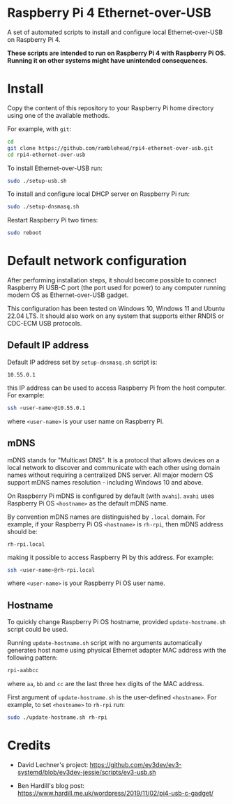 # Raspberry Pi 4 Ethernet-over-USB

A set of automated scripts to install and configure local Ethernet-over-USB on
Raspberry Pi 4.

**These scripts are intended to run on Raspberry Pi 4 with Raspberry Pi
OS. Running it on other systems might have unintended consequences.**

# Install

Copy the content of this repository to your Raspberry Pi home directory using
one of the available methods.

For example, with `git`:

```bash
cd
git clone https://github.com/ramblehead/rpi4-ethernet-over-usb.git
cd rpi4-ethernet-over-usb
```

To install Ethernet-over-USB run:
 ```bash
 sudo ./setup-usb.sh
 ```

To install and configure local DHCP server on Raspberry Pi run:
 ```bash
 sudo ./setup-dnsmasq.sh
 ```

Restart Raspberry Pi two times:
 ```bash
 sudo reboot
 ```

# Default network configuration

After performing installation steps, it should become possible to connect
Raspberry Pi USB-C port (the port used for power) to any computer running modern
OS as Ethernet-over-USB gadget.

This configuration has been tested on Windows 10, Windows 11 and Ubuntu 22.04
LTS. It should also work on any system that supports either RNDIS or CDC-ECM USB
protocols.

## Default IP address

Default IP address set by `setup-dnsmasq.sh` script is:

```
10.55.0.1
```

this IP address can be used to access Raspberry Pi from the host computer. For example:

```bash
ssh <user-name>@10.55.0.1
```

where `<user-name>` is your user name on Raspberry Pi.


## mDNS

mDNS stands for "Multicast DNS". It is a protocol that allows devices on a local
network to discover and communicate with each other using domain names without
requiring a centralized DNS server. All major modern OS support mDNS names
resolution - including Windows 10 and above.

On Raspberry Pi mDNS is configured by default (with `avahi`). `avahi` uses
Raspberry Pi OS `<hostname>` as the default mDNS name.

By convention mDNS names are distinguished by `.local` domain. For example, if
your Raspberry Pi OS `<hostname>` is `rh-rpi`, then mDNS address should be:

```
rh-rpi.local
```

making it possible to access Raspberry Pi by this address. For example:

```bash
ssh <user-name>@rh-rpi.local
```

where `<user-name>` is your Raspberry Pi OS user name.

## Hostname

To quickly change Raspberry Pi OS hostname, provided `update-hostname.sh` script
could be used.

Running `update-hostname.sh` script with no arguments automatically generates
host name using physical Ethernet adapter MAC address with the following
pattern:

```bash
rpi-aabbcc
```

where `aa`, `bb` and `cc` are the last three hex digits of the MAC address.

First argument of `update-hostname.sh` is the user-defined `<hostname>`. For
example, to set `<hostname>` to `rh-rpi` run:

```bash
sudo ./update-hostname.sh rh-rpi
```

# Credits

* David Lechner's project:
  https://github.com/ev3dev/ev3-systemd/blob/ev3dev-jessie/scripts/ev3-usb.sh

* Ben Hardill's blog post:
  https://www.hardill.me.uk/wordpress/2019/11/02/pi4-usb-c-gadget/
